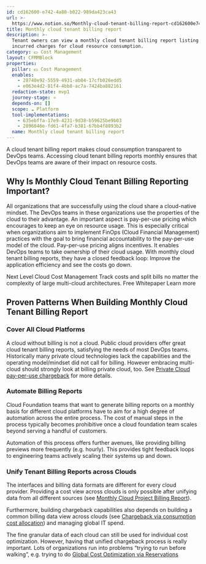 ```yaml
---
id: cd162600-e742-4a80-b022-989da423ca43
url: >-
  https://www.notion.so/Monthly-cloud-tenant-billing-report-cd162600e7424a80b022989da423ca43
title: Monthly cloud tenant billing report
description: >-
  Tenant owners can view a monthly cloud tenant billing report listing all
  incurred charges for cloud resource consumption.
category: 💵 Cost Management
layout: CFMMBlock
properties:
  pillar: 💵 Cost Management
  enables:
    - 28740e92-5559-4931-ab04-17cfb026edd5
    - e063e4d2-81f4-4bb8-ac7a-7424ba882161
  redaction-state: mvp1
  journey-stage: ⭐️
  depends-on: []
  scope: ☁️ Platform
  tool-implementations:
    - 635ebffa-17e9-4231-9d38-b59625be9b03
    - 2896046e-fd61-4fa7-b381-67bb4f8893b2
  name: Monthly cloud tenant billing report
---
```


A cloud tenant billing report makes cloud consumption transparent to DevOps teams. Accessing cloud tenant billing reports monthly ensures that DevOps teams are aware of their impact on resource costs.    

## Why Is Monthly Cloud Tenant Billing Reporting Important?

All organizations that are successfully using the cloud share a cloud-native mindset. The DevOps teams in these organizations use the properties of the cloud to their advantage. An important aspect is pay-per-use pricing which encourages to keep an eye on resource usage. This is especially critical when organizations aim to implement FinOps (Cloud Financial Management) practices with the goal to bring financial accountability to the pay-per-use model of the cloud. Pay-per-use pricing aligns incentives. It enables DevOps teams to take ownership of their cloud usage. With monthly cloud tenant billing reports, they have a closed feedback loop: Improve the application efficiency and see the costs go down.

<!--notion-markdown-cms:raw-->
<CallToAction>
  <CtaHeader>Next Level Cloud Cost Management</CtaHeader>
  <CtaText>Track costs and split bills no matter the complexity of large multi-cloud architectures.</CtaText>
  <CtaButton class="btn-primary" url="https://www.meshcloud.io/finops/">Free Whitepaper</CtaButton>
  <CtaButton class="btn-secondary" url="https://www.meshcloud.io/2020/12/23/the-2021-guide-to-multi-cloud-billing-and-cost-management/">Learn more</CtaButton>
</CallToAction>

## Proven Patterns When Building Monthly Cloud Tenant Billing Report

### Cover All Cloud Platforms

A cloud without billing is not a cloud. Public cloud providers offer great cloud tenant billing reports, satisfying the needs of most DevOps teams. Historically many private cloud technologies lack the capabilities and the operating model/mindset did not call for billing. However embracing multi-cloud should strongly look at billing private cloud, too. See [Private Cloud pay-per-use chargeback](/maturity-model/cost-management/private-cloud-pay-per-use-chargeback.md) for more details.

### Automate Billing Reports

Cloud Foundation teams that want to generate billing reports on a monthly basis for different cloud platforms have to aim for a high degree of automation across the entire process. The cost of manual steps in the process typically becomes prohibitive once a cloud foundation team scales beyond serving a handful of customers. 

Automation of this process offers further avenues, like providing billing previews more frequently (e.g. hourly). This provides tight feedback loops to engineering teams actively scaling their systems up and down.

### Unify Tenant Billing Reports across Clouds

The interfaces and billing data formats are different for every cloud provider. Providing a cost view across clouds is only possible after unifying data from all different sources (see [Monthly Cloud Project Billing Report](/maturity-model/cost-management/monthly-cloud-project-billing-report.md)).

Furthermore, building chargeback capabilities also depends on building a common billing data view across clouds (see [Chargeback via consumption cost allocation](/maturity-model/cost-management/chargeback-via-consumption-cost-allocation.md)) and managing global IT spend.

The fine granular data of each cloud can still be used for individual cost optimization. However, having that unified chargeback process is really important. Lots of organizations run into problems “trying to run before walking”, e.g. trying to do [Global Cost Optimization via Reservations](/maturity-model/cost-management/global-cost-optimization-via-reservations.md)

